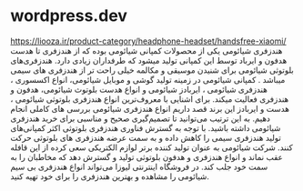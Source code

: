 # wordpress.dev

https://liooza.ir/product-category/headphone-headset/handsfree-xiaomi/
هندزفری شیائومی یکی از محصولات کمپانی شیائومی بوده که از هندزفری تا هدست هدفون و ایرباد توسط این کمپانی تولید میشود که طرفداران زیادی دارد. هندزفری‌های بلوتوثی شیائومی برای شنیدن موسیقی و مکالمه خیلی راحت تر از هندزفری های سیمی میباشد . کمپانی شیائومی در زمینه تولید گوشی و موبایل شیائومی، انواع اکسسوری ، هندزفری شیائومی ، ایربادز شیائومی و انواع هدست بلوتوث شیائومی، هدفون و هندزفری فعالیت میکند. برای اشنایی با معروف‌ترین انواع هندزفری بلوتوثی شیائومی ، هدست و ایربادز این برند قصد داریم انواع هندزفری شیائومی بررسی های کاملی انجام دهیم. به این ترتیب می‌توانید تا تصمیم‌گیری صحیح و مناسبی برای خرید هندزفری شیائومی داشته باشید. با توجه به گسترش فناوری هندزفری بلوتوثی اکثر کمپانی‌های تولید هندزفری سیمی را کاهش داده و به سمت عرضه هندزفری‌ های بلوتوثی حرکت کنند. شرکت شیائومی به عنوان تولید کننده برتر لوازم الکتریکی سعی کرده از این قافله عقب نماند و انواع هندزفری و هدفون بلوتوثی تولید و گسترش دهد که مخاطبان را به سمت خود جلب کند. در فروشگاه اینترنتی لیوزا می‌تواند انواع هندزفری بی سیم شیائومی را مشاهده و بهترین هندزفری را برای خود تهیه کنید.
